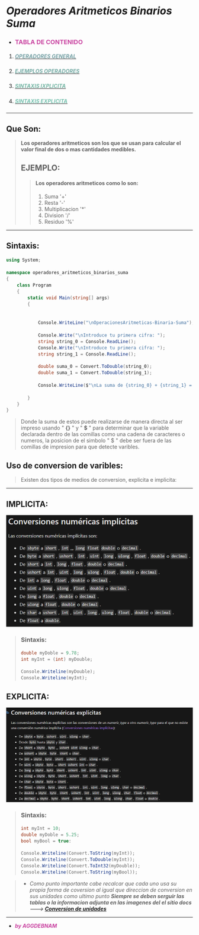 # _**Operadores Aritmeticos Binarios Suma**_

- ### <span style = "color: #c945a1 "> **TABLA DE CONTENIDO** </span>
1. ##### [<span style = "color: #1e666c99 "> **OPERADORES GENERAL** </span>](#que-son)
2. ##### [<span style = "color: #1e776c99 "> **EJEMPLOS OPERADORES** </span>](#sintaxis)
3. ##### [<span style = "color: #1e886c99 "> **SINTAXIS IXPLICITA** </span>](#implicita)
4. ##### [<span style = "color: #1e997c99 ">**SINTAXIS EXPLICITA** </span>](#explicita)
---
 ## **Que Son:** 
>**Los operadores aritmeticos son los que se usan para calcular el valor final de dos o mas cantidades medibles.**
> ## **EJEMPLO:**
>>  #### **Los operadores aritmeticos como lo son:**
>> 1.  Suma   '+'
>> 1.  Resta  '-'
>> 1.  Multiplicacion '*'
>> 1.  Division   '/'
>> 1.  Residuo    '%'

---

## **Sintaxis:**
```cs
using System;

namespace operadores_aritmeticos_binarios_suma
{
    class Program
    {
        static void Main(string[] args)
        {


            Console.WriteLine("\nOperacionesAritmeticas-Binaria-Suma");

            Console.Write("\nIntroduce tu primera cifra: ");
            string string_0 = Console.ReadLine();
            Console.Write("\nIntroduce tu primera cifra: ");
            string string_1 = Console.ReadLine();

            double suma_0 = Convert.ToDouble(string_0);
            double suma_1 = Convert.ToDouble(string_1);
            
            Console.WriteLine($"\nLa suma de {string_0} + {string_1} = {suma_0 + suma_1}");

        }
    }
}
```
> Donde la suma de estos puede realizarse de manera directa al ser impreso usando " **{}** " y " **$** " para determinar que la variable declarada dentro de las comillas como una cadena de caracteres o numeros, la posicion de el simbolo " $ " debe ser fuera de las comillas de impresion para que detecte varibles.

## **Uso de conversion de varibles:** 

> Existen dos tipos de medios de conversion, explicita e implicita:
---
## **IMPLICITA:**
[![IMPLICITA](01.png)](https://docs.microsoft.com/es-es/dotnet/api/system.convert?view=netcore-3.1)
>### **Sintaxis:**
>```cs
> double myDoble = 9.78;
> int myInt = (int) myDouble;
> 
> Console.Writeline(myDouble);
> Console.Writeline(myInt);

## **EXPLICITA:**
[![EXPLICITA](02.png)](https://docs.microsoft.com/es-es/dotnet/api/system.convert?view=netcore-3.1)
>### **Sintaxis:**
>```cs
> int myInt = 10;
> double myDoble = 5.25;
> bool myBool = true:
> 
> Console.Writeline(Convert.ToString(myInt));
> Console.Writeline(Convert.ToDouble(myInt));
> Console.Writeline(Convert.ToInt32(myDouble));
> Console.Writeline(Convert.ToString(myBool));

> - _Como punto importante cabe recalcar que cada uno usa su propia forma de coversion al igual que direccion de conversion en sus unidades como ultimo punto **Siempre se deben serguir las tablas o la informacion adjunta en las imagenes del el sitio docs ---> [Conversion de unidades](https://docs.microsoft.com/es-es/dotnet/api/system.convert?view=netcore-3.1)**_  

---

- <span style = "color: #c945a1 "> _**by AGGDEBNAM**_ </span>

